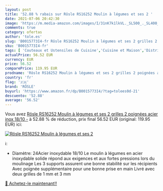 ```yaml
---
layout: post
title: '52.88 % rabais sur Rösle RS16252 Moulin à légumes et ses 2 '
date: 2021-07-06 20:42:30
image: 'https://m.media-amazon.com/images/I/31nK7k1lkVL._SL500_._SL400_.jpg'
comments: true
category: ofertas
author: 'tole.es'
slug: 'B0015773I4-fr Rösle RS16252 Moulin à légumes et ses 2 grilles 2 poignées...'
sku: 'B0015773I4-fr'
tags: [ 'Couteaux et Ustensiles de Cuisine','Cuisine et Maison','Distributeurs de sauces et dépices','Moulins à légumes','Passoires','Rangement et organisation','Rangement et organisation de cuisine','rösle', ]
actualPrice: 56.52 EUR
currency: EUR
price: 56.52
comparePrice: 119.95 EUR
prodname: 'Rösle RS16252 Moulin à légumes et ses 2 grilles 2 poignées acier inox 18/10 -'
country: 'fr'
flag: '🇫🇷'
brand: 'RÖSLE'
buyurl: 'https://www.amazon.fr/dp/B0015773I4/?tag=tolees0d-21'
descuento: '52.88'
average: '56.52'
---
```


Vous avez [Rösle RS16252 Moulin à légumes et ses 2 grilles 2 poignées acier inox 18/10 -](https://www.amazon.fr/dp/B0015773I4/?tag=tolees0d-21)  à  52.88 % de réduction, prix final  56.52 EUR (original: 119.95 EUR) ici:

[![Rösle RS16252 Moulin à légumes et ses 2 ](https://m.media-amazon.com/images/I/31nK7k1lkVL._SL500_._SL400_.jpg)](https://www.amazon.fr/dp/B0015773I4/?tag=tolees0d-21)

ℹ️:

- Diamètre: 24Acier inoxydable 18/10 Le moulin à légumes en acier inoxydable solide répond aux exigences et aux fortes pressions lors du moulinage Les 3 supports assurent une bonne stabilité sur les récipients Avec poignée supplémentaire pour une bonne prise en main Livré avec deux grilles de 1 mm et 3 mm

[🛒 Achetez-le maintenant!!](https://www.amazon.fr/dp/B0015773I4/?tag=tolees0d-21)
